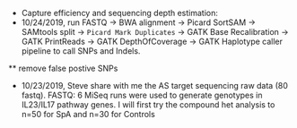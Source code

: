 * Capture efficiency and sequencing depth estimation: 
* 10/24/2019, run FASTQ -> BWA alignment -> Picard SortSAM -> SAMtools split -> `Picard Mark Duplicates` -> GATK Base Recalibration -> GATK PrintReads -> GATK DepthOfCoverage -> GATK Haplotype caller pipeline to call SNPs and Indels. 

** remove false postive SNPs 



* 10/23/2019, Steve share with me the AS target sequencing raw data (80 fastq). FASTQ: 6 MiSeq runs were used to generate genotypes in IL23/IL17 pathway genes. I will first try the compound het analysis to n=50 for SpA and n=30 for Controls
